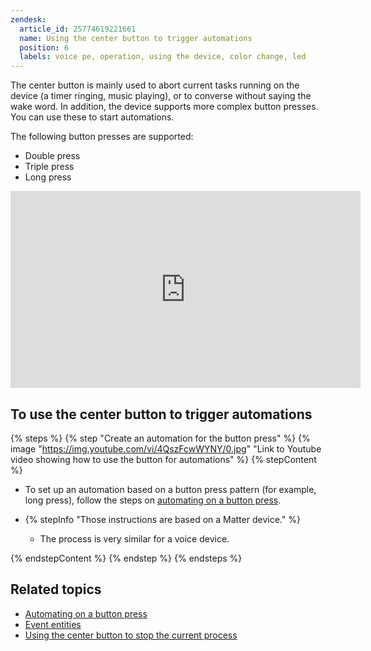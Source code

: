 ```yaml
---
zendesk:
  article_id: 25774619221661
  name: Using the center button to trigger automations
  position: 6
  labels: voice pe, operation, using the device, color change, led
---
```


The center button is mainly used to abort current tasks running on the device (a timer ringing, music playing), or to converse without saying the wake word. In addition, the device supports more complex button presses. You can use these to start automations.

The following button presses are supported:

- Double press
- Triple press
- Long press

<div class='videoWrapper'>
<iframe width="560" height="315" src="https://www.youtube.com/embed/4QszFcwWYNY" frameborder="0" videotitle="Home Assistant Voice Preview Edition: Voice button press automations" allow="accelerometer; autoplay; encrypted-media; gyroscope; picture-in-picture" controls></iframe>
</div>

## To use the center button to trigger automations

{% steps %}
{% step "Create an automation for the button press" %}
{% image "https://img.youtube.com/vi/4QszFcwWYNY/0.jpg" "Link to Youtube video showing how to use the button for automations" %}
{% stepContent %}

  - To set up an automation based on a button press pattern (for example, long press), follow the steps on [automating on a button press](https://www.home-assistant.io/integrations/event/#automating-on-a-button-press).
  - {% stepInfo "Those instructions are based on a Matter device." %}

    - The process is very similar for a voice device.

{% endstepContent %}
{% endstep %}
{% endsteps %}

## Related topics

- [Automating on a button press](https://www.home-assistant.io/integrations/event/#automating-on-a-button-press)
- [Event entities](https://www.home-assistant.io/integrations/event/)
- [Using the center button to stop the current process](/hc/en-us/articles/25774498553629)
